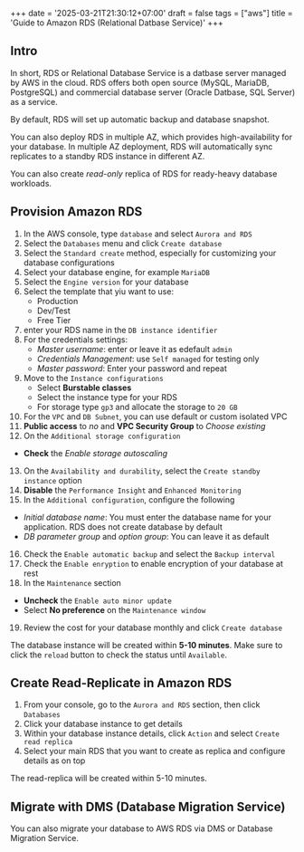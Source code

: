 +++
date = '2025-03-21T21:30:12+07:00'
draft = false
tags = ["aws"]
title = 'Guide to Amazon RDS (Relational Datbase Service)'
+++

## Intro

In short, RDS or Relational Database Service is a datbase server managed by AWS in the cloud. RDS offers both open source (MySQL, MariaDB, PostgreSQL) and commercial database server (Oracle Datbase, SQL Server) as a service.

By default, RDS will set up automatic backup and database snapshot.

You can also deploy RDS in multiple AZ, which provides high-availability for your database. In multiple AZ deployment, RDS will automatically sync replicates to a standby RDS instance in different AZ.

You can also create _read-only_ replica of RDS for ready-heavy database workloads.

## Provision Amazon RDS

1. In the AWS console, type `database` and select `Aurora and RDS`
2. Select the `Databases` menu and click `Create database`
3. Select the `Standard create` method, especially for customizing your database configurations
4. Select your database engine, for example `MariaDB`
5. Select the `Engine version` for your database
6. Select the template that yiu want to use:
   * Production
   * Dev/Test
   * Free Tier
7. enter your RDS name in the `DB instance identifier`
8. For the credentials settings:
   * _Master username_: enter or leave it as edefault `admin`
   * _Credentials Management_: use `Self managed` for testing only
   * _Master password_: Enter your password and repeat
9. Move to the `Instance configurations`
   * Select **Burstable classes**
   * Select the instance type for your RDS
   * For storage type `gp3` and allocate the storage to `20 GB`
10. For the `VPC` and `DB Subnet`, you can use default or custom isolated VPC
11. **Public access** to _no_ and **VPC Security Group** to _Choose existing_
12. On the `Additional storage configuration`

* **Check** the _Enable storage autoscaling_

13. On the `Availability and durability`, select the `Create standby instance` option
14. **Disable** the `Performance Insight` and `Enhanced Monitoring`
15. In the `Additional configuration`, configure the following

* _Initial database name_: You must enter the database name for your application. RDS does not create database by default
* _DB parameter group_ and _option group_: You can leave it as default

16. Check the `Enable automatic backup` and select the `Backup interval`
17. Check the `Enable enryption` to enable encryption of your database at rest
18. In the `Maintenance` section

* **Uncheck** the `Enable auto minor update`
* Select **No preference** on the `Maintenance window`

19. Review the cost for your database monthly and click `Create database`

The database instance will be created within **5-10 minutes**. Make sure to click the `reload` button to check the status until `Available`.

## Create Read-Replicate in Amazon RDS

1. From your console, go to the `Aurora and RDS` section, then click `Databases`
2. Click your database instance to get details
3. Within your database instance details, click `Action` and select `Create read replica`
4. Select your main RDS that you want to create as replica and configure details as on top

The read-replica will be created within 5-10 minutes.

## Migrate with DMS (Database Migration Service)

You can also migrate your database to AWS RDS via DMS or Database Migration Service.
